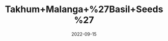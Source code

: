 ---
title: 'Takhum+Malanga+%27Basil+Seeds%27'
date: '2022-09-15' 
metatag: '' 
inventory: '0' 
draft: false 
# meta description 
shortDescripton: ''
description: 'Seed'
longdescription: ''
featured: True
# product Price
price: '300.0'
# Product Short Description
shortDescription: ''
productID: 'D66F0FF7-212A-ED11-9968-005056B3A416'
type: 'products'
category: 'Seed' 
thumnailproduct: 'https://aminsaddiquidawakhana.eralive.net/images/products/D66F0FF7-212A-ED11-9968-005056B3A4161.png' 
images:
  - image: 'images/products/D66F0FF7-212A-ED11-9968-005056B3A4161.png'  
Variants:
---